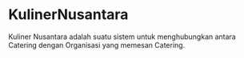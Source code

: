 # KulinerNusantara
Kuliner Nusantara adalah suatu sistem untuk menghubungkan antara Catering dengan Organisasi yang memesan Catering.
